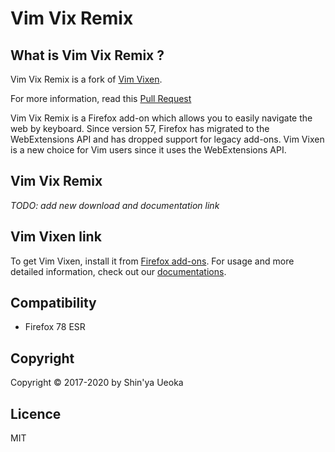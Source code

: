 # Vim Vix Remix

## What is Vim Vix Remix ?

Vim Vix Remix is a fork of [Vim Vixen](https://github.com/ueokande/vim-vixen).
<!-- This fork exist because the original repository is no longer maintained. -->
For more information, read this [Pull Request](https://github.com/ueokande/vim-vixen/pull/1437)

Vim Vix Remix is a Firefox add-on which allows you to easily navigate the web by
keyboard. Since version 57, Firefox has migrated to the WebExtensions API and
has dropped support for legacy add-ons. Vim Vixen is a new choice for Vim users
since it uses the WebExtensions API.

## Vim Vix Remix

*TODO: add new download and documentation link*

## Vim Vixen link

To get Vim Vixen, install it from [Firefox add-ons][AMO].
For usage and more detailed information, check out our [documentations][documentations].

## Compatibility

- Firefox 78 ESR

## Copyright

Copyright © 2017-2020 by Shin'ya Ueoka

## Licence

MIT

[AMO]: https://addons.mozilla.org/en-US/firefox/addon/vim-vixen/
[documentations]: https://ueokande.github.io/vim-vixen/
